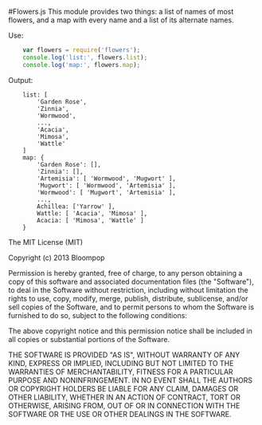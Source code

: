 #Flowers.js
This module provides two things: a list of names of most flowers, and a map with every name and a list of its alternate names.

Use:

```javascript
	var flowers = require('flowers');
	console.log('list:', flowers.list);
	console.log('map:', flowers.map);
```

Output:

```
	list: [
		'Garden Rose',
		'Zinnia',
		'Wormwood',
		...,
		'Acacia',
		'Mimosa',
		'Wattle'
	]
	map: {
		'Garden Rose': [],
		'Zinnia': [],
		'Artemisia': [ 'Wormwood', 'Mugwort' ],
		'Mugwort': [ 'Wormwood', 'Artemisia' ],
		'Wormwood': [ 'Mugwort', 'Artemisia' ],
		...,
		Achillea: ['Yarrow' ],
		Wattle: [ 'Acacia', 'Mimosa' ],
		Acacia: [ 'Mimosa', 'Wattle' ]
	}
```

The MIT License (MIT)

Copyright (c) 2013 Bloompop

Permission is hereby granted, free of charge, to any person obtaining a copy
of this software and associated documentation files (the "Software"), to deal
in the Software without restriction, including without limitation the rights
to use, copy, modify, merge, publish, distribute, sublicense, and/or sell
copies of the Software, and to permit persons to whom the Software is
furnished to do so, subject to the following conditions:

The above copyright notice and this permission notice shall be included in
all copies or substantial portions of the Software.

THE SOFTWARE IS PROVIDED "AS IS", WITHOUT WARRANTY OF ANY KIND, EXPRESS OR
IMPLIED, INCLUDING BUT NOT LIMITED TO THE WARRANTIES OF MERCHANTABILITY,
FITNESS FOR A PARTICULAR PURPOSE AND NONINFRINGEMENT. IN NO EVENT SHALL THE
AUTHORS OR COPYRIGHT HOLDERS BE LIABLE FOR ANY CLAIM, DAMAGES OR OTHER
LIABILITY, WHETHER IN AN ACTION OF CONTRACT, TORT OR OTHERWISE, ARISING FROM,
OUT OF OR IN CONNECTION WITH THE SOFTWARE OR THE USE OR OTHER DEALINGS IN
THE SOFTWARE.

